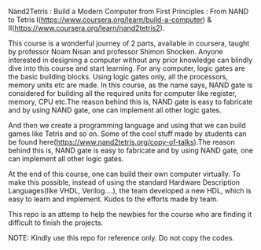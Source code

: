 Nand2Tetris : Build a Modern Computer from First Principles : From NAND to Tetris I(https://www.coursera.org/learn/build-a-computer) & II(https://www.coursera.org/learn/nand2tetris2).

This course is a wonderful journey of 2 parts, available in coursera, taught by professor Noam Nisan and professor Shimon Shocken.
Anyone interested in designing a computer without any prior knowledge can blindly dive into this course and start learning.
For any computer, logic gates are the basic building blocks.
Using logic gates only, all the processors, memory units etc are made. In this course, as the name says, NAND gate is considered for building all the required units for computer like register, memory, CPU etc.The reason behind this is, NAND gate is easy to fabricate and by using NAND gate, one can implement all other logic gates.  

And then we create a programming language and using that we can build games like Tetris and so on. Some of the cool stuff made by students can be found here(https://www.nand2tetris.org/copy-of-talks).The reason behind this is, NAND gate is easy to fabricate and by using NAND gate, one can implement all other logic gates. 

At the end of this course, one can build their own computer virtually. To make this possible, 
instead of using the standard Hardware Description Languages(like VHDL, Verilog....), the team developed a new HDL, which is easy to learn and implement.
Kudos to the efforts made by team.

This repo is an attemp to help the newbies for the course who are finding it difficult to finish the projects.

NOTE: Kindly use this repo for reference only. Do not copy the codes.

